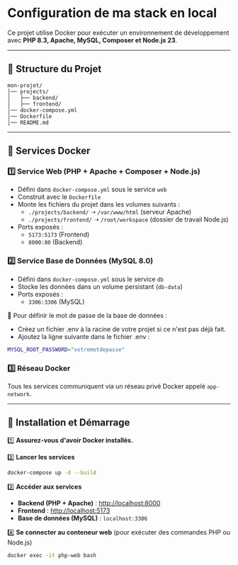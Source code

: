 # Configuration de ma stack en local

Ce projet utilise Docker pour exécuter un environnement de développement avec **PHP 8.3, Apache, MySQL, Composer et Node.js 23**.

---

## 📁 Structure du Projet

```
mon-projet/
│── projects/
│   ├── backend/     
│   ├── frontend/    
│── docker-compose.yml
│── Dockerfile        
│── README.md         
```

---

## 🐳 Services Docker

### 1️⃣ **Service Web (PHP + Apache + Composer + Node.js)**

- Défini dans `docker-compose.yml` sous le service `web`
- Construit avec le `Dockerfile`
- Monte les fichiers du projet dans les volumes suivants :
    - `./projects/backend/` ➝ `/var/www/html` (serveur Apache)
    - `./projects/frontend/` ➝ `/root/workspace` (dossier de travail Node.js)
- Ports exposés :
    - `5173:5173` (Frontend)
    - `8000:80` (Backend)

### 2️⃣ **Service Base de Données (MySQL 8.0)**

- Défini dans `docker-compose.yml` sous le service `db`
- Stocke les données dans un volume persistant (`db-data`)
- Ports exposés :
    - `3306:3306` (MySQL)
  
🔐 Pour définir le mot de passe de la base de données :
- Créez un fichier .env à la racine de votre projet si ce n'est pas déjà fait.
- Ajoutez la ligne suivante dans le fichier .env :
```sh
MYSQL_ROOT_PASSWORD="votremotdepasse"
```

### 3️⃣ **Réseau Docker**

Tous les services communiquent via un réseau privé Docker appelé `app-network`.

---

## 📌 Installation et Démarrage

1️⃣ **Assurez-vous d'avoir Docker installés.**

2️⃣ **Lancer les services**

```sh
docker-compose up -d --build
```

3️⃣ **Accéder aux services**

- **Backend (PHP + Apache)** : [http://localhost:8000](http://localhost:8000)
- **Frontend** : [http://localhost:5173](http://localhost:5173)
- **Base de données (MySQL)** : `localhost:3306`

4️⃣ **Se connecter au conteneur web** (pour exécuter des commandes PHP ou Node.js)

```sh
docker exec -it php-web bash
```



